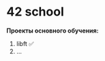 # 42 school
**Проекты основного обучения:**

1) libft &#9989;
2) ...










































